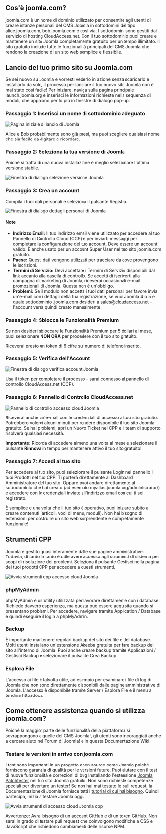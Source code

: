 <!-- Filename: How_to_build_your_free_Joomla_Website / Display title: Hosting Gratuito -->

## Cos'è joomla.com?

joomla.com è un nome di dominio utilizzato per consentire agli utenti di creare istanze personali del CMS Joomla in sottodomini del tipo alice.joomla.com, bob.joomla.com e così via. I sottodomini sono gestiti dal servizio di hosting CloudAccess.net. Con il tuo sottodominio puoi creare e mantenere un sito Joomla completamente gratuito per un tempo illimitato. Il sito gratuito include tutte le funzionalità principali del CMS Joomla che rendono la creazione di un sito web semplice e flessibile.

## Lancio del tuo primo sito su Joomla.com

Se sei nuovo su Joomla e vorresti vederlo in azione senza scaricarlo e installarlo da solo, il processo per lanciare il tuo nuovo sito Joomla non è mai stato così facile! Per iniziare, naviga sulla pagina principale launch.joomla.org e inserisci le informazioni richieste nella sequenza di moduli, che appaiono per lo più in finestre di dialogo pop-up.

### Passaggio 1: Inserisci un nome di sottodominio adeguato

![Pagina iniziale di lancio di Joomla](../../../en/images/hosting/free-hosting-launch.png)

Alice e Bob probabilmente sono già presi, ma puoi scegliere qualsiasi nome che sia facile da digitare e ricordare.

### Passaggio 2: Seleziona la tua versione di Joomla

Poiché si tratta di una nuova installazione è meglio selezionare l'ultima versione stabile.

![Finestra di dialogo selezione versione Joomla](../../../en/images/hosting/free-hosting-select-version.png)

### Passaggio 3: Crea un account

Compila i tuoi dati personali e seleziona il pulsante Registra.

![Finestra di dialogo dettagli personali di Joomla](../../../en/images/hosting/free-hosting-personal-details.png)

#### Note

- **Indirizzo Email:** Il tuo indirizzo email viene utilizzato per accedere al tuo Pannello di Controllo Cloud (CCP) e per inviarti messaggi per completare la configurazione del tuo account. Deve essere un account valido. È anche usato per un account Super User nel tuo sito joomla.com gratuito.
- **Paese:** Questi dati vengono utilizzati per tracciare da dove provengono le iscrizioni.
- **Termini di Servizio:** Devi accettare i Termini di Servizio disponibili dal link accanto alla casella di controllo. Se accetti di iscriverti alla campagna di marketing di Joomla, riceverai occasionali e-mail promozionali di Joomla. Questa non è un'obbligo.
- **Problemi:** Se il modulo non accetta i tuoi dati personali per favore invia un'e-mail con i dettagli della tua registrazione, se vuoi Joomla 4 o 5 e quale sottodominio .joomla.com desideri a sales@cloudaccess.net - l'account verrà quindi creato manualmente.

### Passaggio 4: Sblocca le Funzionalità Premium

Se non desideri sbloccare le Funzionalità Premium per 5 dollari al mese, puoi selezionare **NON ORA** per procedere con il tuo sito gratuito.

Riceverai presto un token di 6 cifre sul numero di telefono inserito.

### Passaggio 5: Verifica dell'Account

![Finestra di dialogo verifica account Joomla](../../../en/images/hosting/free-hosting-verify-account.png)

Usa il token per completare il processo - sarai connesso al pannello di controllo CloudAccess.net (CCP).

### Passaggio 6: Pannello di Controllo CloudAccess.net

![Pannello di controllo accesso cloud Joomla](../../../en/images/hosting/free-hosting-cloud-access-control-panel.png)

Riceverai anche un'e-mail con le credenziali di accesso al tuo sito gratuito. Potrebbero volerci alcuni minuti per rendere disponibile il tuo sito Joomla gratuito. Se hai problemi, apri un Nuovo Ticket nel CPP e il team di supporto risolverà qualsiasi necessità.

**Importante:** Ricorda di accedere almeno una volta al mese e selezionare il pulsante **Rinnova** in tempo per mantenere attivo il tuo sito gratuito!

### Passaggio 7: Accedi al tuo sito

Per accedere al tuo sito, puoi selezionare il pulsante Login nel pannello I tuoi Prodotti nel tuo CPP. Ti porterà direttamente al Dashboard Amministratore del tuo sito. Oppure puoi andare direttamente al sottodominio che hai creato (ad esempio myalias.joomla.org/administrator/) e accedere con le credenziali inviate all'indirizzo email con cui ti sei registrato.

È semplice e una volta che il tuo sito è operativo, puoi iniziare subito a creare contenuti (articoli, voci di menu, moduli). Non hai bisogno di estensioni per costruire un sito web sorprendente e completamente funzionale!

## Strumenti CPP

Joomla è gestito quasi interamente dalle sue pagine amministrative. Tuttavia, di tanto in tanto è utile avere accesso agli strumenti di sistema per scopi di risoluzione dei problemi. Seleziona il pulsante Gestisci nella pagina dei tuoi prodotti CPP per accedere a questi strumenti.

![Avvia strumenti cpp accesso cloud Joomla](../../../en/images/hosting/free-hosting-cpp-manage.png)

### phpMyAdmin

phpMyAdmin è un'utility utilizzata per lavorare direttamente con i database. Richiede davvero esperienza, ma questa può essere acquisita quando si presentano problemi. Per accedere, navigare tramite Application / Database e quindi eseguire il login a phpMyAdmin.

### Backup

È importante mantenere regolari backup del sito dei file e del database. Molti utenti installano un'estensione Akeeba gratuita per fare backup del sito all'interno di Joomla. Puoi anche creare backup tramite Applicazioni / Gestisci Backup e selezionare il pulsante Crea Backup.

### Esplora File

L'accesso ai file è talvolta utile, ad esempio per esaminare i file di log di Joomla che non sono direttamente disponibili dalle pagine amministrative di Joomla. L'accesso è disponibile tramite Server / Esplora File e il menu a tendina httpsdocs.

## Come ottenere assistenza quando si utilizza joomla.com?

Poiché la maggior parte delle funzionalità della piattaforma si sovrappongono a quelle del CMS Joomla!, gli utenti sono incoraggiati anche a cercare aiuto nel Forum di Joomla! e in questa Documentazione Wiki.

### Testare le versioni in arrivo con joomla.com

I test sono importanti in un progetto open source come Joomla poiché forniscono garanzia di qualità per le versioni future. Puoi aiutare con il test di nuove funzionalità e correzioni di bug installando l'estensione [Joomla Patchtester](https://github.com/joomla-extensions/patchtester/releases) nel tuo sito Joomla gratuito. Non sono richieste competenze speciali per diventare un tester! Se non hai mai testato le pull request, la Documentazione di Joomla fornisce tutti i [tutorial di cui hai bisogno](https://docs.joomla.org/Testing_Joomla!_patches). Quindi partecipa, inizia a testare Joomla oggi.

![Avvia strumenti di accesso cloud Joomla cpp](../../../en/images/hosting/free-hosting-patch-tester.png)

Avvertenze: Avrai bisogno di un account GitHub e di un token GitHub. Non sarai in grado di testare pull request che coinvolgono modifiche a CSS e JavaScript che richiedono cambiamenti delle risorse NPM.

